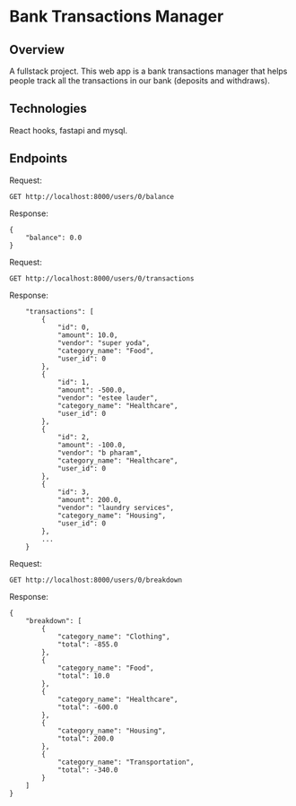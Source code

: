 # Bank Transactions Manager

## Overview

A fullstack project. This web app is a bank transactions manager that helps people track all the transactions in our bank (deposits and withdraws).

## Technologies

React hooks, fastapi and mysql.

## Endpoints

Request:

```
GET http://localhost:8000/users/0/balance
```

Response:

```
{
    "balance": 0.0
}
```

Request:

```
GET http://localhost:8000/users/0/transactions

```

Response:

```
    "transactions": [
        {
            "id": 0,
            "amount": 10.0,
            "vendor": "super yoda",
            "category_name": "Food",
            "user_id": 0
        },
        {
            "id": 1,
            "amount": -500.0,
            "vendor": "estee lauder",
            "category_name": "Healthcare",
            "user_id": 0
        },
        {
            "id": 2,
            "amount": -100.0,
            "vendor": "b pharam",
            "category_name": "Healthcare",
            "user_id": 0
        },
        {
            "id": 3,
            "amount": 200.0,
            "vendor": "laundry services",
            "category_name": "Housing",
            "user_id": 0
        },
        ...
    }
```

Request:

```
GET http://localhost:8000/users/0/breakdown

```

Response:

```
{
    "breakdown": [
        {
            "category_name": "Clothing",
            "total": -855.0
        },
        {
            "category_name": "Food",
            "total": 10.0
        },
        {
            "category_name": "Healthcare",
            "total": -600.0
        },
        {
            "category_name": "Housing",
            "total": 200.0
        },
        {
            "category_name": "Transportation",
            "total": -340.0
        }
    ]
}
```
